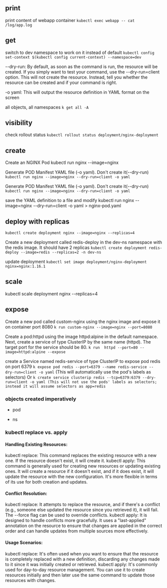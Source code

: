 
## print

print content of webapp container
`kubectl exec webapp -- cat /log/app.log`


## get

switch to dev namespace to work on it instead of default
`kubectl config set-context $(kubectl config current-context) --namespace=dev`

--dry-run: By default, as soon as the command is run, the resource will be created. If you simply want to test your command, use the --dry-run=client option. This will not create the resource. Instead, tell you whether the resource can be created and if your command is right.

-o yaml: This will output the resource definition in YAML format on the screen



all objects, all namespaces
`k get all -A`

## visibility
check rollout status
`kubectl rollout status deployment/nginx-deployment`

## create

Create an NGINX Pod
kubectl run nginx --image=nginx

Generate POD Manifest YAML file (-o yaml). Don't create it(--dry-run)
`kubectl run nginx --image=nginx --dry-run=client -o yaml`

Generate POD Manifest YAML file (-o yaml). Don't create it(--dry-run)
`kubectl run nginx --image=nginx --dry-run=client -o yaml`

save the YAML definition to a file and modify
kubectl run nginx --image=nginx --dry-run=client -o yaml > nginx-pod.yaml

## deploy with replicas

`kubectl create deployment nginx --image=nginx --replicas=4`

Create a new deployment called redis-deploy in the dev-ns namespace with the redis image. It should have 2 replicas
`kubectl create deployment redis-deploy --image=redis --replicas=2 -n dev-ns`

update deployment
`kubectl set image deployment/nginx-deployment nginx=nginx:1.16.1`

## scale

kubectl scale deployment nginx --replicas=4


## 

## expose

Create a new pod called custom-nginx using the nginx image and expose it on container port 8080
`k run custom-nginx --image=nginx --port=8080`

Create a pod:httpd using the image httpd:alpine in the default namespace.
Next, create a service of type ClusterIP by the same name (httpd). The target port for the service should be 80.
`k run  httpd --port=80 --image=httpd:alpine --expose`

create a Service named redis-service of type ClusterIP to expose pod redis on port 6379
`k expose pod redis --port=6379 --name redis-service --dry-run=client -o yaml`
(This will automatically use the pod's labels as selectors)
Or
`k create service clusterip redis --tcp=6379:6379 --dry-run=client -o yaml (This will not use the pods' labels as selectors; instead it will assume selectors as app=redis`


### objects created imperatively
* pod


* ns



### kubectl replace vs. apply

#### Handling Existing Resources:

kubectl replace: This command replaces the existing resource with a new one. If the resource doesn't exist, it will create it.
kubectl apply: This command is generally used for creating new resources or updating existing ones. It will create a resource if it doesn't exist, and if it does exist, it will update the resource with the new configuration. It's more flexible in terms of its use for both creation and updates.

#### Conflict Resolution:

kubectl replace: It attempts to replace the resource, and if there's a conflict (e.g., someone else updated the resource since you retrieved it), it will fail. The --force flag can be used to override conflicts.
kubectl apply: It is designed to handle conflicts more gracefully. It uses a "last-applied" annotation on the resource to ensure that changes are applied in the correct order and can handle updates from multiple sources more effectively.

#### Usage Scenarios:

kubectl replace: It's often used when you want to ensure that the resource is completely replaced with a new definition, discarding any changes made to it since it was initially created or retrieved.
kubectl apply: It's commonly used for day-to-day resource management. You can use it to create resources initially and then later use the same command to update those resources with changes.